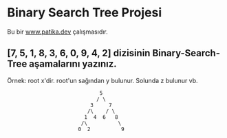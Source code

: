 # Binary Search Tree Projesi
Bu bir www.patika.dev çalışmasıdır.

## [7, 5, 1, 8, 3, 6, 0, 9, 4, 2] dizisinin Binary-Search-Tree aşamalarını yazınız.
Örnek: root x'dir. root'un sağından y bulunur. Solunda z bulunur vb.

```
                              5
                             / \
                           3     7
                          /\    / \ 
                         1  4  6   8
                        /\          \
                       0  2          9
```
